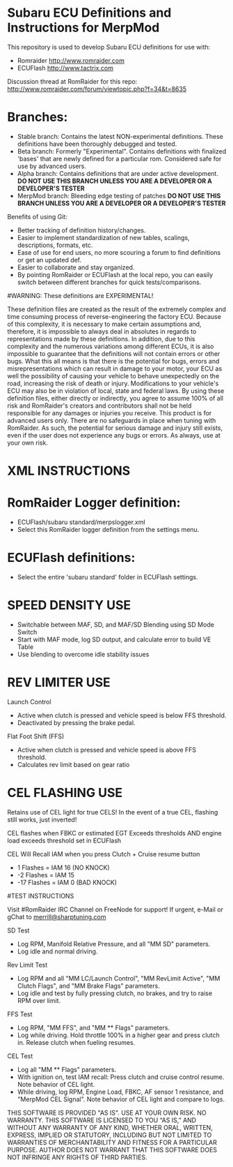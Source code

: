 # Subaru ECU Definitions and Instructions for MerpMod

This repository is used to develop Subaru ECU definitions for use with:
*   Romraider http://www.romraider.com
*	ECUFlash http://www.tactrix.com

Discussion thread at RomRaider for this repo: http://www.romraider.com/forum/viewtopic.php?f=34&t=8635

# Branches:
*	Stable branch: Contains the latest NON-experimental definitions. These definitions have been thoroughly debugged and tested.
*	Beta branch: Formerly "Experimental". Contains definitions with finalized 'bases' that are newly defined for a particular rom. Considered safe for use by advanced users.
*	Alpha branch: Contains definitions that are under active development. **DO NOT USE THIS BRANCH UNLESS YOU ARE A DEVELOPER OR A DEVELOPER'S TESTER**
*	MerpMod branch: Bleeding edge testing of patches **DO NOT USE THIS BRANCH UNLESS YOU ARE A DEVELOPER OR A DEVELOPER'S TESTER**

Benefits of using Git:
*	Better tracking of definition history/changes.
*	Easier to implement standardization of new tables, scalings, descriptions, formats, etc.
*	Ease of use for end users, no more scouring a forum to find definitions or get an updated def.
*	Easier to collaborate and stay organized.
*	By pointing RomRaider or ECUFlash at the local repo, you can easily switch between different branches for quick tests/comparisons.

#WARNING: These definitions are EXPERIMENTAL!

These definition files are created as the result of the extremely
complex and time consuming process of reverse-engineering the factory ECU.
Because of this complexity, it is necessary to make certain assumptions and,
therefore, it is impossible to always deal in absolutes in regards to
representations made by these definitions. In addition, due to this complexity
and the numerous variations among different ECUs, it is also impossible to
guarantee that the definitions will not contain errors or other bugs. What this
all means is that there is the potential for bugs, errors and misrepresentations
which can result in damage to your motor, your ECU as well the possibility of
causing your vehicle to behave unexpectedly on the road, increasing the risk of
death or injury. Modifications to your vehicle's ECU may also be in violation of
local, state and federal laws. By using these definition files, either directly
or indirectly, you agree to assume 100% of all risk and RomRaider's creators and
contributors shall not be held responsible for any damages or injuries you
receive. This product is for advanced users only. There are no safeguards in
place when tuning with RomRaider. As such, the potential for serious damage and
injury still exists, even if the user does not experience any bugs or errors. As
always, use at your own risk.

# XML INSTRUCTIONS

# RomRaider Logger definition:
*	ECUFlash/subaru standard/merpslogger.xml
*	Select this RomRaider logger definition from the settings menu.

# ECUFlash definitions:
*	Select the entire 'subaru standard' folder in ECUFlash settings.

# SPEED DENSITY USE

*	Switchable between MAF, SD, and MAF/SD Blending using SD Mode Switch
*	Start with MAF mode, log SD output, and calculate error to build VE Table
*	Use blending to overcome idle stability issues

# REV LIMITER USE

Launch Control
*	Active when clutch is pressed and vehicle speed is below FFS threshold.
*	Deactivated by pressing the brake pedal.

Flat Foot Shift (FFS)
*	Active when clutch is pressed and vehicle speed is above FFS threshold.
*	Calculates rev limit based on gear ratio

# CEL FLASHING USE

Retains use of CEL light for true CELS! In the event of a true CEL, flashing still works, just inverted!

CEL flashes when FBKC or estimated EGT Exceeds thresholds AND engine load exceeds threshold set in ECUFlash

CEL Will Recall IAM when you press Clutch + Cruise resume button
*	1 Flashes = IAM 16 (NO KNOCK)
*	-2 Flashes = IAM 15
*	-17 Flashes = IAM 0 (BAD KNOCK)

#TEST INSTRUCTIONS

Visit #RomRaider IRC Channel on FreeNode for support!
If urgent, e-Mail or gChat to merrill@sharptuning.com

SD Test
*	Log RPM, Manifold Relative Pressure, and all "MM SD" parameters.
*	Log idle and normal driving.

Rev Limit Test
*	Log RPM and all "MM LC/Launch Control", "MM RevLimit Active", "MM Clutch Flags", and "MM Brake Flags" parameters.
*	Log idle and test by fully pressing clutch, no brakes, and try to raise RPM over limit.

FFS Test
*	Log RPM, "MM FFS", and "MM ** Flags" parameters.
*	Log while driving. Hold throttle 100% in a higher gear and press clutch in. Release clutch when fueling resumes.

CEL Test
*	Log all "MM ** Flags" parameters.
*	With ignition on, test IAM recall: Press clutch and cruise control resume. Note behavior of CEL light.
*	While driving, log RPM, Engine Load, FBKC, AF sensor 1 resistance, and "MerpMod CEL Signal". Note behavior of CEL light and compare to logs.

THIS SOFTWARE IS PROVIDED "AS IS". USE AT YOUR OWN RISK. NO WARRANTY. THIS SOFTWARE IS LICENSED TO YOU “AS IS,” AND WITHOUT ANY WARRANTY OF ANY KIND, WHETHER ORAL, WRITTEN, EXPRESS, IMPLIED OR STATUTORY, INCLUDING BUT NOT LIMITED TO WARRANTIES OF MERCHANTABILITY AND FITNESS FOR A PARTICULAR PURPOSE. AUTHOR DOES NOT WARRANT THAT THIS SOFTWARE DOES NOT INFRINGE ANY RIGHTS OF THIRD PARTIES.


